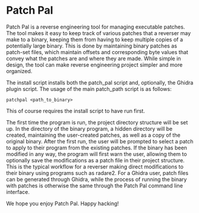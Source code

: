 # Patch Pal

Patch Pal is a reverse engineering tool for managing executable patches. The tool makes it easy to keep track of various patches that a reverser may make to a binary, keeping them from having to keep multiple copies of a potentially large binary.
This is done by maintaining binary patches as patch-set files, which maintain offsets and corresponding byte values that convey what the patches are and where they are made. While simple in design, the tool can make reverse engineering project 
simpler and more organized.

The install script installs both the patch_pal script and, optionally, the Ghidra plugin script. The usage of the main patch_path script is as follows:
```shell
patchpal <path_to_binary>
```
This of course requires the install script to have run first.

The first time the program is run, the project directory structure will be set up. In the directory of the binary program, a hidden directory will be created, maintaining the user-created patches, as well as a copy of the original binary. 
After the first run, the user will be prompted to select a patch to apply to their program from the existing patches. If the binary has been modified in any way, the program will first warn the user, allowing them to optionally save the 
modifications as a patch file in their project structure. This is the typical workflow for a reverser making direct modifications to their binary using programs such as radare2. For a Ghidra user, patch files can be generated through Ghidra,
while the process of running the binary with patches is otherwise the same through the Patch Pal command line interface.

We hope you enjoy Patch Pal. Happy hacking!
